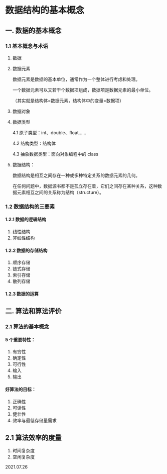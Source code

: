 # 数据结构的基本概念

## 一. 数据的基本概念

### 1.1 基本概念与术语

1. 数据

2. 数据元素

   数据元素是数据的基本单位，通常作为一个整体进行考虑和处理。

   一个数据元素可以又若干个数据项组成，数据项是数据元素的最小单位。

   （其实就是结构体=数据元素，结构体中的变量=数据项）

3. 数据对象

4. 数据类型

   4.1 原子类型：int、double、float......

   4.2 结构类型：结构体

   4.3 抽象数据类型：面向对象编程中的 class

5. 数据结构：

   数据结构是相互之间存在一种或多种特定关系的数据元素的几何。

   在任何问题中，数据源书都不是孤立存在着，它们之间存在某种关系，这种数据元素相互之间的关系称为结构（structure）。

### 1.2 数据结构的三要素

#### 1.2.1 数据的逻辑结构

1. 线性结构
2. 非线性结构

#### 1.2.2 数据的存储结构

1. 顺序存储
2. 链式存储
3. 索引存储
4. 散列存储

#### 1.2.3 数据的运算

## 二. 算法和算法评价

### 2.1 算法的基本概念

#### 5 个重要特性：

1. 有穷性
2. 确定性
3. 可行性
4. 输入
5. 输出

#### 好算法的目标：

1. 正确性
2. 可读性
3. 健壮性
4. 效率与最低存储量需求

## 2.1 算法效率的度量

1. 时间复杂度
2. 空闲复杂度

2021.07.26
